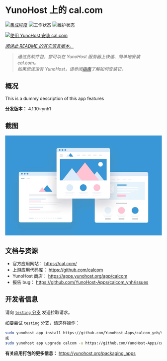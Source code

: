 <!--
注意：此 README 由 <https://github.com/YunoHost/apps/tree/master/tools/readme_generator> 自动生成
请勿手动编辑。
-->

# YunoHost 上的 cal.com

[![集成程度](https://dash.yunohost.org/integration/calcom.svg)](https://dash.yunohost.org/appci/app/calcom) ![工作状态](https://ci-apps.yunohost.org/ci/badges/calcom.status.svg) ![维护状态](https://ci-apps.yunohost.org/ci/badges/calcom.maintain.svg)

[![使用 YunoHost 安装 cal.com](https://install-app.yunohost.org/install-with-yunohost.svg)](https://install-app.yunohost.org/?app=calcom)

*[阅读此 README 的其它语言版本。](./ALL_README.md)*

> *通过此软件包，您可以在 YunoHost 服务器上快速、简单地安装 cal.com。*  
> *如果您还没有 YunoHost，请参阅[指南](https://yunohost.org/install)了解如何安装它。*

## 概况

This is a dummy description of this app features


**分发版本：** 4.1.10~ynh1

## 截图

![cal.com 的截图](./doc/screenshots/example.jpg)

## 文档与资源

- 官方应用网站： <https://cal.com/>
- 上游应用代码库： <https://github.com/calcom>
- YunoHost 商店： <https://apps.yunohost.org/app/calcom>
- 报告 bug： <https://github.com/YunoHost-Apps/calcom_ynh/issues>

## 开发者信息

请向 [`testing` 分支](https://github.com/YunoHost-Apps/calcom_ynh/tree/testing) 发送拉取请求。

如要尝试 `testing` 分支，请这样操作：

```bash
sudo yunohost app install https://github.com/YunoHost-Apps/calcom_ynh/tree/testing --debug
或
sudo yunohost app upgrade calcom -u https://github.com/YunoHost-Apps/calcom_ynh/tree/testing --debug
```

**有关应用打包的更多信息：** <https://yunohost.org/packaging_apps>

